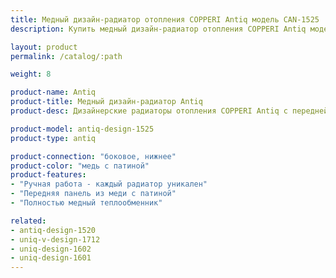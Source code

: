 ```yaml
---
title: Медный дизайн-радиатор отопления COPPERI Antiq модель CAN-1525
description: Купить медный дизайн-радиатор отопления COPPERI Antiq модель CAN-1525 по цене производителя в Москве.

layout: product
permalink: /catalog/:path

weight: 8

product-name: Antiq
product-title: Медный дизайн-радиатор Antiq
product-desc: Дизайнерские радиаторы отопления COPPERI Antiq с передней панелью, выполненной из меди или латуни прекрасно подойдут как для классического, так и для современного интерьера. Нанесение патины производится мастерами вручную, что делает каждый радиатор поистине уникальным произведением искусства.

product-model: antiq-design-1525
product-type: antiq

product-connection: "боковое, нижнее"
product-color: "медь с патиной"
product-features:
- "Ручная работа - каждый радиатор уникален"
- "Передняя панель из меди с патиной"
- "Полностью медный теплообменник"

related:
- antiq-design-1520
- uniq-v-design-1712
- uniq-design-1602
- uniq-design-1601
---
```


